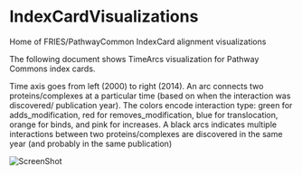 # IndexCardVisualizations
Home of FRIES/PathwayCommon IndexCard alignment visualizations 

The following document shows TimeArcs visualization for Pathway Commons index cards. 

Time axis goes from left (2000) to right (2014). An arc connects two proteins/complexes at a particular time (based on when the interaction was discovered/ publication year). The colors encode interaction type: green for adds_modification, red for removes_modification, blue for translocation, orange for binds, and pink for increases. A black arcs indicates multiple interactions between two proteins/complexes are discovered in the same year (and probably in the same publication)

![ScreenShot](http://www.cs.uic.edu/~tdang/TimeArcs/imagesForPCcards/summary.png)